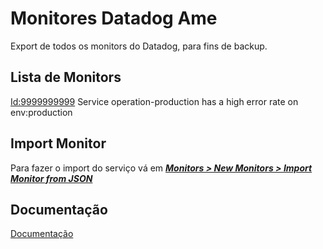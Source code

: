 
# Monitores Datadog Ame
Export de todos os monitors do Datadog, para fins de backup.
## Lista de Monitors
 [Id:9999999999](https://github.com/user/repo/blob/branch/41945818.json) Service operation-production has a high error rate on env:production
 
## Import Monitor
 Para fazer o import do serviço vá em [***Monitors > New Monitors > Import Monitor from JSON***](https://app.datadoghq.com/monitors/create/import) 
## Documentação
[Documentação](https://docs.datadoghq.com/monitors/manage/status/#export-and-import)